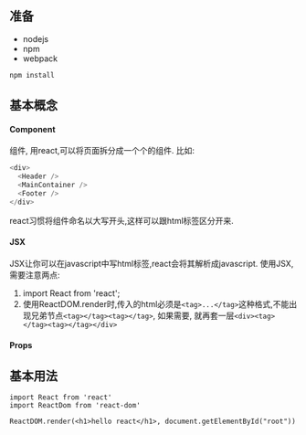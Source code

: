 ## 准备
- nodejs
- npm
- webpack
```
npm install
```

## 基本概念
#### Component
组件, 用react,可以将页面拆分成一个个的组件. 比如:
```js
<div>
  <Header />
  <MainContainer />
  <Footer />
</div>
```
react习惯将组件命名以大写开头,这样可以跟html标签区分开来.

#### JSX
JSX让你可以在javascript中写html标签,react会将其解析成javascript.
使用JSX,需要注意两点:
1. import React from 'react';
2. 使用ReactDOM.render时,传入的html必须是`<tag>...</tag>`这种格式,不能出现兄弟节点`<tag></tag><tag></tag>`,
如果需要, 就再套一层`<div><tag></tag><tag></tag></div>`

#### Props



## 基本用法
```
import React from 'react'
import ReactDom from 'react-dom'

ReactDOM.render(<h1>hello react</h1>, document.getElementById("root"))
```

